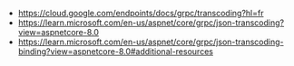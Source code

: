 - https://cloud.google.com/endpoints/docs/grpc/transcoding?hl=fr
- https://learn.microsoft.com/en-us/aspnet/core/grpc/json-transcoding?view=aspnetcore-8.0
- https://learn.microsoft.com/en-us/aspnet/core/grpc/json-transcoding-binding?view=aspnetcore-8.0#additional-resources
